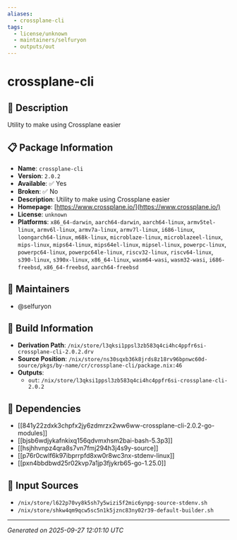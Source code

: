 ```yaml
---
aliases:
  - crossplane-cli
tags:
  - license/unknown
  - maintainers/selfuryon
  - outputs/out
---
```


# crossplane-cli

## 📝 Description

Utility to make using Crossplane easier

## 📋 Package Information

- **Name**: `crossplane-cli`
- **Version**: `2.0.2`
- **Available**: ✅ Yes
- **Broken**: ✅ No
- **Description**: Utility to make using Crossplane easier
- **Homepage**: [https://www.crossplane.io/](https://www.crossplane.io/)
- **License**: `unknown`
- **Platforms**: `x86_64-darwin`, `aarch64-darwin`, `aarch64-linux`, `armv5tel-linux`, `armv6l-linux`, `armv7a-linux`, `armv7l-linux`, `i686-linux`, `loongarch64-linux`, `m68k-linux`, `microblaze-linux`, `microblazeel-linux`, `mips-linux`, `mips64-linux`, `mips64el-linux`, `mipsel-linux`, `powerpc-linux`, `powerpc64-linux`, `powerpc64le-linux`, `riscv32-linux`, `riscv64-linux`, `s390-linux`, `s390x-linux`, `x86_64-linux`, `wasm64-wasi`, `wasm32-wasi`, `i686-freebsd`, `x86_64-freebsd`, `aarch64-freebsd`
## 👥 Maintainers

- @selfuryon


## 🔧 Build Information

- **Derivation Path**: `/nix/store/l3qksi1ppsl3zb583q4ci4hc4ppfr6si-crossplane-cli-2.0.2.drv`
- **Source Position**: `/nix/store/ns30sqxb36k8jrds8z18rv96bpnwc60d-source/pkgs/by-name/cr/crossplane-cli/package.nix:46`
- **Outputs**:
  - `out`:  `/nix/store/l3qksi1ppsl3zb583q4ci4hc4ppfr6si-crossplane-cli-2.0.2`

## 🔗 Dependencies

- [[841y22zdxk3chpfx2jy6zdmrzx2ww6ww-crossplane-cli-2.0.2-go-modules]]
- [[bjsb6wdjykafnkixq156qdvmxhsm2bai-bash-5.3p3]]
- [[hsjhhvnpz4qra8s7vn7fmj294h3j4s9y-source]]
- [[p76r0cwlf6k97ibprrpfd8xw0r8wc3nx-stdenv-linux]]
- [[pxn4bbdbwd25r02kvp7a1jp3fjykrb65-go-1.25.0]]

## 📁 Input Sources

- `/nix/store/l622p70vy8k5sh7y5wizi5f2mic6ynpg-source-stdenv.sh`
- `/nix/store/shkw4qm9qcw5sc5n1k5jznc83ny02r39-default-builder.sh`

---
*Generated on 2025-09-27 12:01:10 UTC*
